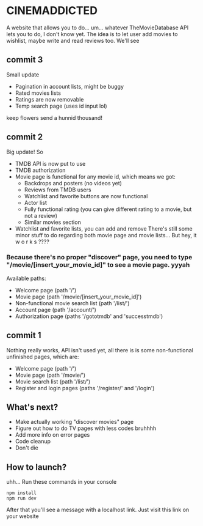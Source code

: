 # CINEMADDICTED

A website that allows you to do... um... whatever TheMovieDatabase API lets you to do, I don't know yet. The idea is to let user add movies to wishlist, maybe write and read reviews too. We'll see

## commit 3
Small update
- Pagination in account lists, might be buggy
- Rated movies lists
- Ratings are now removable
- Temp search page (uses id input lol)

keep flowers send a hunnid thousand!

## commit 2
Big update! So
- TMDB API is now put to use
- TMDB authorization
- Movie page is functional for any movie id, which means we got:
    - Backdrops and posters (no videos yet)
    - Reviews from TMDB users
    - Watchlist and favorite buttons are now functional
    - Actor list
    - Fully functional rating (you can give different rating to a movie, but not a review)
    - Similar movies section
- Watchlist and favorite lists, you can add and remove 
There's still some minor stuff to do regarding both movie page and movie lists... But hey, it w o r k s ???? 
### Because there's no proper "discover" page, you need to type "/movie/[insert_your_movie_id]" to see a movie page. yyyah
Available paths:
- Welcome page (path '/')
- Movie page (path '/movie/[insert_your_movie_id]')
- Non-functional movie search list (path '/list/')
- Account page (path '/account/')
- Authorization page (paths '/gototmdb' and 'successtmdb')

## commit 1
Nothing really works, API isn't used yet, all there is is some non-functional unfinished pages, which are:
- Welcome page (path '/')
- Movie page (path '/movie/')
- Movie search list (path '/list/')
- Register and login pages (paths '/register/' and '/login')

## What's next?
- Make actually working "discover movies" page
- Figure out how to do TV pages with less codes bruhhhh
- Add more info on error pages
- Code cleanup
- Don't die

## How to launch?
uhh... Run these commands in your console
```
npm install
npm run dev
```
After that you'll see a message with a localhost link. Just visit this link on your website
